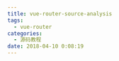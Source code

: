```yaml
---
title: vue-router-source-analysis
tags:
  - vue-router
categories:
  - 源码教程
date: 2018-04-10 0:08:19
---
```

